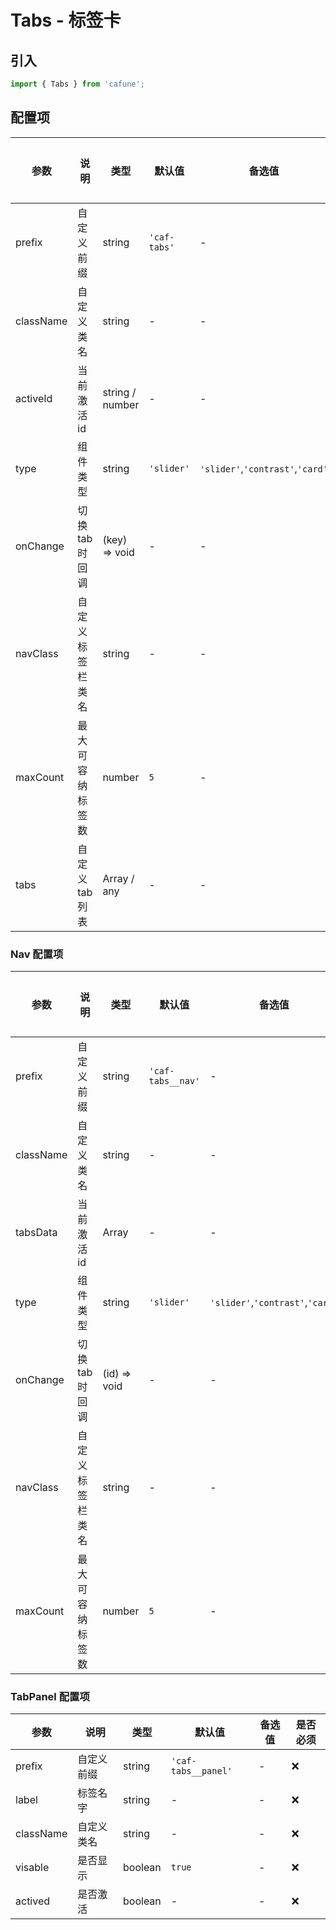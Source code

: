 # Tabs - 标签卡

## 引入
```jsx
import { Tabs } from 'cafune';
```

## 配置项
| 参数 | 说明 | 类型 | 默认值 |备选值 | 是否必须 |
| --- | --- | --- | --- | --- | --- |
| prefix | 自定义前缀 | string | `'caf-tabs'` | - | ❌ |
| className | 自定义类名 | string | - | - | ❌ |
| activeId | 当前激活id | string / number | - | - | ❌ |
| type | 组件类型 | string | `'slider'` | `'slider'`,`'contrast'`,`'card'` | ❌ |
| onChange | 切换tab时回调 | (key) => void | - | - | ❌ |
| navClass | 自定义标签栏类名 | string | - | - | ❌ |
| maxCount | 最大可容纳标签数 | number | `5` | - | ❌ |
| tabs | 自定义tab 列表 | Array / any | - | - | ❌ |

### Nav 配置项
| 参数 | 说明 | 类型 | 默认值 |备选值 | 是否必须 |
| --- | --- | --- | --- | --- | --- |
| prefix | 自定义前缀 | string | `'caf-tabs__nav'` | - | ❌ |
| className | 自定义类名 | string | - | - | ❌ |
| tabsData | 当前激活id | Array | - | - | ❌ |
| type | 组件类型 | string | `'slider'` | `'slider'`,`'contrast'`,`'card'` | ❌ |
| onChange | 切换tab时回调 | (id) => void | - | - | ❌ |
| navClass | 自定义标签栏类名 | string | - | - | ❌ |
| maxCount | 最大可容纳标签数 | number | `5` | - | ❌ |

### TabPanel 配置项
| 参数 | 说明 | 类型 | 默认值 |备选值 | 是否必须 |
| --- | --- | --- | --- | --- | --- |
| prefix | 自定义前缀 | string | `'caf-tabs__panel'` | - | ❌ |
| label | 标签名字 | string | - | - | ❌ |
| className | 自定义类名 | string | - | - | ❌ |
| visable | 是否显示 | boolean | `true` | - | ❌ |
| actived | 是否激活 | boolean | - | - | ❌ |

